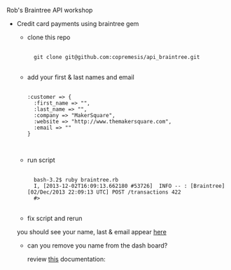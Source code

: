 
Rob's Braintree API workshop

+ Credit card payments using braintree gem

  * clone this repo

    <pre> <code>
      git clone git@github.com:copremesis/api_braintree.git
    </code> </pre>

  * add your first & last names and email
    
    <pre> <code>
    :customer => {
      :first_name => "",
      :last_name => "",
      :company => "MakerSquare",
      :website => "http://www.themakersquare.com",
      :email => ""
    }

    </code> </pre>
    

  * run script

    <pre> <code>
      bash-3.2$ ruby braintree.rb
      I, [2013-12-02T16:09:13.662180 #53726]  INFO -- : [Braintree] [02/Dec/2013 22:09:13 UTC] POST /transactions 422
      #<Braintree::ErrorResult params:{...} errors:<transaction/credit_card:[(81707) CVV must be 4 digits for American Express and 3 digits for other card types.], >>
    </code> </pre>

  * fix script and rerun

  you should see your name, last & email appear [here](http://dragonwrench.com:3004/transactions)


  * can you remove you name from the dash board?
    
    review [this](https://www.braintreepayments.com/docs/ruby/transactions/void) documentation:


<!--
    If time permits I'll dig deeper and talk a little more about 
    
    serialization and using HTTP libraries to connect/authenticate to 3rd parties

    https://gist.github.com/copremesis/85be852b6478cf7b83a6 (my very 1st ruby script)


+ intermidiate

  * serialization
    + xml <-> ruby
    + JSON <->ruby
    + legacy key=value& ...

+ Advanced exercises

  * get your name & email on the dash board

+ challenges
   
  * parsing xml, json and connecting to 3rd parties
-->
